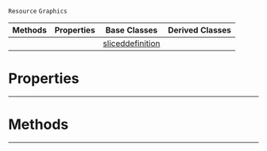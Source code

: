  `Resource` `Graphics`



|Methods|Properties|Base Classes|Derived Classes|
|---|---|---|---|
| | |[sliceddefinition](https://github.com/zeroengineteam/ZeroDocs/blob/master/code_reference/class_reference/sliceddefinition.markdown)| |


 #  Properties


---  
 #  Methods


---  
 

 